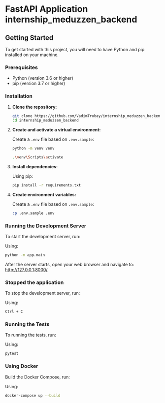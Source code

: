 # FastAPI Application internship_meduzzen_backend

## Getting Started

To get started with this project, you will need to have Python and pip installed on your machine.
### Prerequisites

- Python (version 3.6 or higher)
- pip (version 3.7 or higher)

### Installation

1. **Clone the repository:**

    ```bash
    git clone https://github.com/VadimTrubay/internship_meduzzen_backend.git
    cd internship_meduzzen_backend
    ```
2. **Create and activate a virtual environment:**

    Create a `.env` file based on `.env.sample`:
    ```bash
    python -m venv venv
   
   .\venv\Scripts\activate
    ```
   
3. **Install dependencies:**

    Using pip:
    ```bash
    pip install -r requirements.txt
    ```
   
4. **Create environment variables:**

    Create a `.env` file based on `.env.sample`:
    ```bash
    cp .env.sample .env
    ```

### Running the Development Server

To start the development server, run:

Using:
```bash
python -m app.main
```

After the server starts, open your web browser and navigate to:
http://127.0.0.1:8000/

### Stopped the application
To stop the development server, run:

Using:
```bash
Ctrl + C
```

### Running the Tests
To running the tests, run:

Using:
```bash
pytest
```

### Using Docker
Build the Docker Compose, run:

Using:
```bash
docker-compose up --build
```
